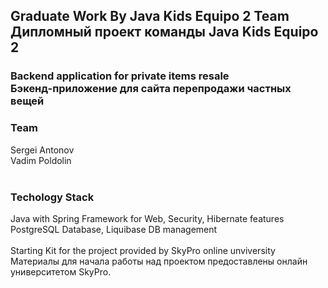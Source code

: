 
<h2>Graduate Work By Java Kids Equipo 2 Team <br>
  Дипломный проект команды Java Kids Equipo 2</h2>

<h3>Backend application for private items resale <br>Бэкенд-приложение для сайта перепродажи частных вещей</h3>

<h3>Team</h3>
Sergei Antonov<br>
Vadim Poldolin<br>
<br>
<h3>Techology Stack</h3>
Java with Spring Framework for Web, Security, Hibernate features<br>
PostgreSQL Database, Liquibase DB management
<br><br>
Starting Kit for the project provided by SkyPro online unviversity <br>Материалы для начала работы над проектом предоставлены онлайн университетом SkyPro. 
